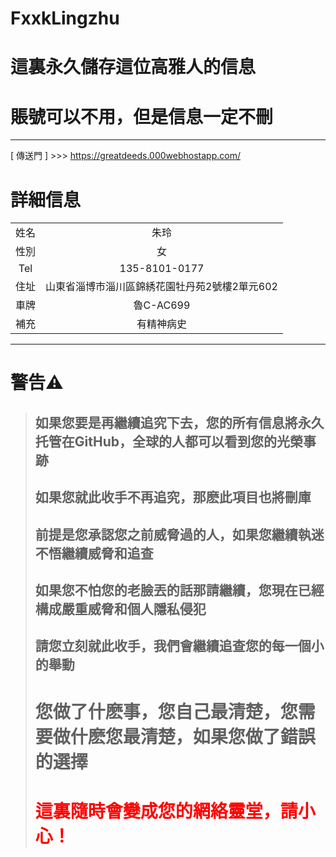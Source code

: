 # FxxkLingzhu
# 這裏永久儲存這位高雅人的信息
# 賬號可以不用，但是信息一定不刪
---
[ 傳送門 ] >>> https://greatdeeds.000webhostapp.com/
# 詳細信息
|||
|:-:|:-:|
|姓名|朱玲|
|性別|女|
|Tel|135-8101-0177|
|住址|山東省淄博市淄川區錦綉花園牡丹苑2號樓2單元602|
|車牌|魯C-AC699|
|補充|有精神病史|

---
# 警告⚠
> ## 如果您要是再繼續追究下去，您的所有信息將永久托管在GitHub，全球的人都可以看到您的光榮事跡  
> ## 如果您就此收手不再追究，那麽此項目也將刪庫  
> ## 前提是您承認您之前威脅過的人，如果您繼續執迷不悟繼續威脅和追查  
> ## 如果您不怕您的老臉丟的話那請繼續，您現在已經構成嚴重威脅和個人隱私侵犯  
> ## 請您立刻就此收手，我們會繼續追查您的每一個小的舉動  
> # 您做了什麽事，您自己最清楚，您需要做什麽您最清楚，如果您做了錯誤的選擇  
> # <font color=red>這裏隨時會變成您的網絡靈堂，請小心！</font>
